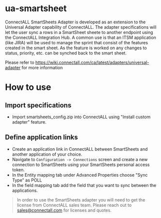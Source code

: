 # ua-smartsheet

ConnectALL SmartSheets Adapter is developed as an extension to the Universal Adapter capability of ConnectALL. The adapter specifications will let the user sync a rows in a SmartSheet sheete to another endpoint using the ConnectALL Integration Hub. A common use is that an ITSM application (like JIRA) will be used to manage the sprint that consist of the features created in the smart sheet. As the feature is worked on any changes to status, priority, etc. can be synched back to the smart sheet.

Please refer to https://wiki.connectall.com/ca/latest/adapters/universal-adapter for more information

# How to use

## Import specifications
* Import smartsheets_config.zip into ConnectALL using "Install custom adapter" feature.

## Define application links
* Create an application link in ConnectALL between SmartSheets and another application of your choice.
* Navigate to `Configuration -> Connections` screen and create a new connection to SmartSheets using your SmartSheets personal access token.
* In the Entity mapping tab under Advanced Properties choose "Sync Type" as POLL
* In the field mapping tab add the field that you want to sync between the applications.

> In order to use the SmartSheets adapter you will need to get the license from ConnectALL sales team. Please reach out to sales@connectall.com for licenses and quotes.

